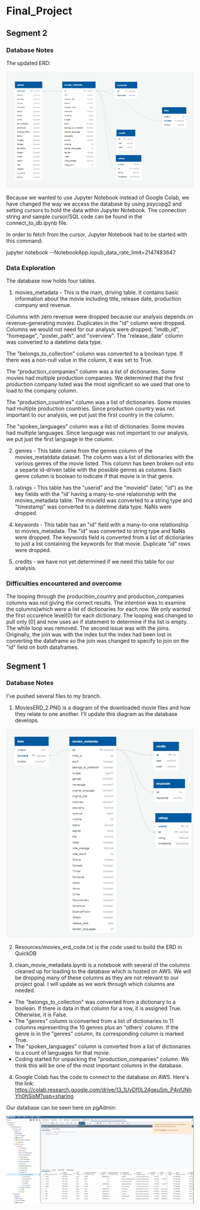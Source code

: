 # Final_Project

## Segment 2
### Database Notes
The updated ERD:

![](Images/MoviesERD_4.PNG)

Because we wanted to use Jupyter Notebook instead of Google Colab, we have changed the way we access the database by using psycopg2 and setting cursors to hold the data within Jupyter Notebook. The  connection string and sample cursor/SQL code can be found in the connect_to_db.ipynb file. 

In order to fetch from the cursor, Jupyter Notebook had to be started with this command:

jupyter notebook --NotebookApp.iopub_data_rate_limit=2147483647

### Data Exploration
The database now holds four tables.
1. movies_metadata - This is the main, driving table.  It contains basic information about the movie including title, release date, production company and revenue. 

Columns with zero revenue were dropped because our analysis depends on revenue-generating movies. Duplicates in the "id" column were dropped. Columns we would not need for our analysis were dropped: "imdb_id", "homepage", "poster_path", and "overview". The "release_date" column was converted to a datetime data type.

The "belongs_to_collection" column was converted to a boolean type. If there was a non-null value in the column, it was set to True.

The "production_companies" column was a list of dictionaries. Some movies had multiple production companies.  We determined that the first production company listed was the most significant so we used that one to load to the company column.

The "production_countries" column was a list of dictionaries.  Some movies had multiple production countries.  Since production country was not important to our analysis, we put just the first country in the column.

The "spoken_languages" column was a list of dictionaries.  Some movies had multiple languages.  Since language was not important to our analysis, we put just the first language in the column.

2. genres - This table came from the genres column of the movies_metatdata dataset.  The column was a list of dictionaries with the various genres of the movie listed.  This column has been broken out into a separte id-driven table with the possible genres as columns.  Each genre column is boolean to indicate if that movie is in that genre.

3. ratings - This table has the "userid" and the "movieId" (later, "id") as the key fields with the "id' having a many-to-one relationship with the movies_metadata table.  The movieId was converted to a string type and "timestamp" was converted to a datetime data type. NaNs were dropped.

4. keywords - This table has an "id" field with a many-to-one relationship to movies_metadata.  The "id" was converted to string type and NaNs were dropped.  The keywords field is converted from a list of dictionaries to just a list containing the keywords for that movie.  Duplicate "id" rows were dropped.

5. credits - we have not yet determined if we need this table for our analysis.

### Difficulties encountered and overcome
The looping through the producition_country and production_companies columns was not giving the correct results.  The intention was to examine the columns)which were a list of dictionaries for each row.  We only wanted the first occurence level(0) for each dictionary.  The looping was changed to pull only [0] and now uses an if statement to determine if the list is empty.  The while loop was removed.  The second issue was with the joins.  Originally, the join was with the index but the index had been lost in converting the dataframe so the join was changed to specify to join on the "id" field on both dataframes.

## Segment 1
### Database Notes
I've pushed several files to my branch.
1. MoviesERD_2.PNG is a diagram of the downloaded movie files and how they relate to one another. I'll update this diagram as the database develops.

![](Images/MoviesERD_2.PNG)

2. Resources/movies_erd_code.txt is the code used to build the ERD in QuickDB

3. clean_movie_metadata.ipynb is a notebook with several of the columns cleaned up for loading to the database which is hosted on AWS. We will be dropping many of these columns as they are not relevant to our project goal.  I will update as we work through which columns are needed.

  - The "belongs_to_collection" was converted from a dictionary to a boolean.  If there is data in that column for a row, it is assigned True.  Otherwise, it is False.
  - The "genres" column is converted from a list of dictionaries to 11 columns representing the 10 genres plus an "others' column.  If the genre is in the "genres" column, its corresponding column is marked True.
  -  The "spoken_languages" column is converted from a list of dictionaries to a count of languages for that movie.
  - Coding started for unpacking the "production_companies" column.  We think this will be one of the most important columns in the database.
4. Google Colab has the code to connect to the database on AWS. Here's the link:
https://colab.research.google.com/drive/13_1UyDf0L24geuSm_P4nfJNhYh0hSisM?usp=sharing

Our database can be seen here on pgAdmin:

![](Images/Sample_database.PNG)
